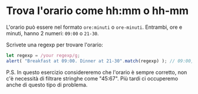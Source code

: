 # Trova l'orario come hh:mm o hh-mm

L'orario può essere nel formato `ore:minuti` o `ore-minuti`. Entrambi, ore e minuti, hanno 2 numeri:  `09:00` o `21-30`.

Scrivete una regexp per trovare l'orario:

```js
let regexp = /your regexp/g;
alert( "Breakfast at 09:00. Dinner at 21-30".match(regexp) ); // 09:00, 21-30
```

P.S. In questo esercizio considereremo che l'orario è sempre corretto, non c'è necessità di filtrare stringhe come "45:67". Più tardi ci occuperemo anche di questo tipo di problema.
